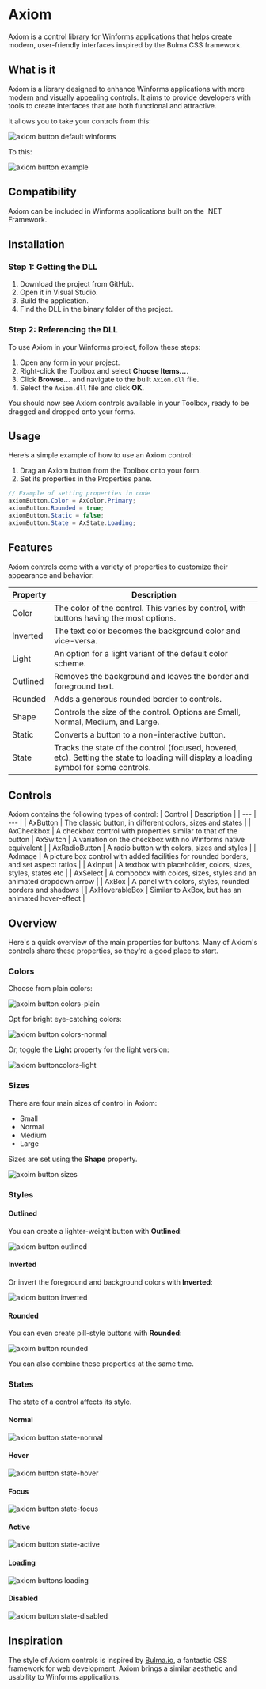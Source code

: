 # Axiom

Axiom is a control library for Winforms applications that helps create modern, user-friendly interfaces inspired by the Bulma CSS framework.

## What is it

Axiom is a library designed to enhance Winforms applications with more modern and visually appealing controls. It aims to provide developers with tools to create interfaces that are both functional and attractive.

It allows you to take your controls from this: 

![axiom button default winforms](https://github.com/niall3urke/Axiom/assets/11950726/259ee839-7f09-4acb-a95d-62c0e4ed6634) 

To this: 

![axiom button example](https://github.com/niall3urke/Axiom/assets/11950726/de237eb3-d48f-4ac9-a442-6e178e8a9c36) 

## Compatibility

Axiom can be included in Winforms applications built on the .NET Framework.

## Installation

### Step 1: Getting the DLL

1. Download the project from GitHub.
2. Open it in Visual Studio.
3. Build the application.
4. Find the DLL in the binary folder of the project.

### Step 2: Referencing the DLL

To use Axiom in your Winforms project, follow these steps:

1. Open any form in your project.
2. Right-click the Toolbox and select **Choose Items…**.
3. Click **Browse…** and navigate to the built `Axiom.dll` file.
4. Select the `Axiom.dll` file and click **OK**.

You should now see Axiom controls available in your Toolbox, ready to be dragged and dropped onto your forms.

## Usage

Here’s a simple example of how to use an Axiom control:

1. Drag an Axiom button from the Toolbox onto your form.
2. Set its properties in the Properties pane.

```csharp
// Example of setting properties in code
axiomButton.Color = AxColor.Primary;
axiomButton.Rounded = true;
axiomButton.Static = false;
axiomButton.State = AxState.Loading;
```

## Features
Axiom controls come with a variety of properties to customize their appearance and behavior:

| Property	| Description |
| --- | --- |
| Color	| The color of the control. This varies by control, with buttons having the most options. |
| Inverted	| The text color becomes the background color and vice-versa. |
| Light	| An option for a light variant of the default color scheme. |
| Outlined |	Removes the background and leaves the border and foreground text. |
| Rounded |	Adds a generous rounded border to controls. |
| Shape |	Controls the size of the control. Options are Small, Normal, Medium, and Large. |
| Static |	Converts a button to a non-interactive button. |
| State	| Tracks the state of the control (focused, hovered, etc). Setting the state to loading will display a loading symbol for some controls. |

## Controls
Axiom contains the following types of control:
| Control | Description |
| --- | --- |
| AxButton | The classic button, in different colors, sizes and states |
| AxCheckbox | A checkbox control with properties similar to that of the button
| AxSwitch | A variation on the checkbox with no Winforms native equivalent |
| AxRadioButton | A radio button with colors, sizes and styles | 
| AxImage | A picture box control with added facilities for rounded borders, and set aspect ratios |
| AxInput | A textbox with placeholder, colors, sizes, styles, states etc |
| AxSelect | A combobox with colors, sizes, styles and an animated dropdown arrow |
| AxBox | A panel with colors, styles, rounded borders and shadows |
| AxHoverableBox | Similar to AxBox, but has an animated hover-effect |

## Overview
Here's a quick overview of the main properties for buttons. Many of Axiom's controls share these properties, so they're a good place to start.

### Colors
Choose from plain colors:

![axoim button colors-plain](https://github.com/niall3urke/Axiom/assets/11950726/047cd744-48d4-4c78-9696-031c23b16ba4)

Opt for bright eye-catching colors:

![axiom button colors-normal](https://github.com/niall3urke/Axiom/assets/11950726/39b9fa21-5005-4419-8e25-45ee32af65ba)

Or, toggle the **Light** property for the light version:

![axiom buttoncolors-light](https://github.com/niall3urke/Axiom/assets/11950726/4361d986-2970-4734-b6ed-ff762e87600e)

### Sizes
There are four main sizes of control in Axiom:
- Small
- Normal
- Medium
- Large

Sizes are set using the **Shape** property.

![axoim button sizes](https://github.com/niall3urke/Axiom/assets/11950726/dc6b32bd-4893-4716-844c-fdd6cee82522)


### Styles

#### Outlined
You can create a lighter-weight button with **Outlined**:

![axiom button outlined](https://github.com/niall3urke/Axiom/assets/11950726/7ba656d7-cec7-4c00-82a7-206de7b1c7e1)

#### Inverted
Or invert the foreground and background colors with  **Inverted**:

![axiom button inverted](https://github.com/niall3urke/Axiom/assets/11950726/5917062d-f228-4941-b32e-9324643e2cee)

#### Rounded
You can even create pill-style buttons with **Rounded**:

![axoim button rounded](https://github.com/niall3urke/Axiom/assets/11950726/88e19922-a67e-486e-ace1-1e294cb73bc9)

You can also combine these properties at the same time. 

### States
The state of a control affects its style.

#### Normal
![axiom button state-normal](https://github.com/niall3urke/Axiom/assets/11950726/27f96f8f-23f7-45d1-93b9-bfaf65333d39)


#### Hover
![axiom button state-hover](https://github.com/niall3urke/Axiom/assets/11950726/b78c802c-b547-4c40-a1ea-4d0e012f71eb)


#### Focus
![axiom button state-focus](https://github.com/niall3urke/Axiom/assets/11950726/7927d98d-2fa1-4db9-afe2-15c8ff204584)


#### Active
![axiom button state-active](https://github.com/niall3urke/Axiom/assets/11950726/b6dce44d-f9b8-4c95-a014-38155bfa1855)


#### Loading
![axiom buttons loading](https://github.com/niall3urke/Axiom/assets/11950726/98389dfa-fcff-4d19-98e5-7a136ddd4769)


#### Disabled
![axiom button state-disabled](https://github.com/niall3urke/Axiom/assets/11950726/afdac4f1-0232-41a2-983f-45c02b76d7cc)


## Inspiration
The style of Axiom controls is inspired by [Bulma.io](https://bulma.io), a fantastic CSS framework for web development. Axiom brings a similar aesthetic and usability to Winforms applications.
